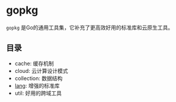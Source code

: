 # gopkg

`gopkg` 是Go的通用工具集，它补充了更高效好用的标准库和云原生工具。

## 目录
- cache: 缓存机制
- cloud: 云计算设计模式
- collection: 数据结构
- [lang](./lang): 增强的标准库
- util: 好用的跨域工具

